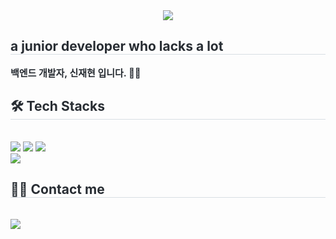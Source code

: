 <div align= "center">
    <img src="https://capsule-render.vercel.app/api?type=waving&color=5bb3f5&height=120&text=👋%20Hi,%20I'm%20JaeHyun%20!&animation=twinkling&fontColor=ffffff&fontSize=40" />
    </div>
    <div style="text-align: left;"> 
    <h2 style="border-bottom: 1px solid #d8dee4; color: #282d33;"> a junior developer who lacks a lot </h2>  
    <div style="font-weight: 700; font-size: 15px; text-align: left; color: #282d33;"> 백엔드 개발자, 신재현 입니다. 👨‍💻 </div> 
    </div>
    <div style="text-align: left;">
    <h2 style="border-bottom: 1px solid #d8dee4; color: #282d33;"> 🛠️ Tech Stacks </h2> <br> 
    <div style="margin: ; text-align: left;" "text-align: left;"> 
        <img src="https://img.shields.io/badge/kotlin-7F52FF?style=for-the-badge&logo=kotlin&logoColor=white">
        <img src="https://img.shields.io/badge/Spring_Boot-6DB33F?style=for-the-badge&logo=SpringBoot&logoColor=white">
        <img src="https://img.shields.io/badge/MySQL-4479A1?style=for-the-badge&logo=MySQL&logoColor=white">
        <br><img src="https://img.shields.io/badge/Android-3DDC84?style=for-the-badge&logo=Android&logoColor=white">
        </div>
    </div>
    <div style="text-align: left;">
    <h2 style="border-bottom: 1px solid #d8dee4; color: #282d33;"> 🧑‍💻 Contact me </h2> <br> 
    <div style="text-align: left;"> <a href=https://www.instagram.com/sugowslt/> <img src="https://img.shields.io/badge/Instagram-E4405F?style=for-the-badge&logo=Instagram&logoColor=white&link=https://www.instagram.com/sugowslt/"> </a>
          </div>  <br> 
    <div style="text-align: left;">  </div> 
    </div>
    
